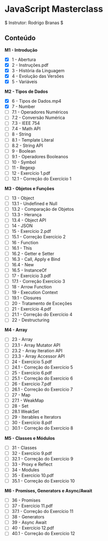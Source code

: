 # JavaScript Masterclass

$ Instrutor: Rodrigo Branas $

## Conteúdo 

**M1 - Introdução**
- [x] 1 - Abertura
- [x] 2 - Instruções.pdf
- [x] 3 - História da Linguagem
- [x] 4 - Evolução das Versões
- [x] 5 - Variáveis

**M2 - Tipos de Dados**
- [x] 6 - Tipos de Dados.mp4
- [x] 7 - Number
- [ ] 7.1 - Operadores Numéricos
- [ ] 7.2 - Conversão Numérica
- [ ] 7.3 - IEEE 754
- [ ] 7.4 - Math API
- [ ] 8 - String
- [ ] 8.1 - Template Literal
- [ ] 8.2 - String API
- [ ] 9 - Boolean
- [ ] 9.1 - Operadores Booleanos
- [ ] 10 - Symbol
- [ ] 11 - Regexp
- [ ] 12 - Exercício 1.pdf
- [ ] 12.1 - Correção do Exercício 1

**M3 - Objetos e Funções**
- [ ] 13 - Object
- [ ] 13.1 - Undefined e Null
- [ ] 13.2 - Comparação de Objetos
- [ ] 13.3 - Herança
- [ ] 13.4 - Object API
- [ ] 14 - JSON
- [ ] 15 - Exercício 2.pdf
- [ ] 15.1 - Correção Exercício 2
- [ ] 16 - Function
- [ ] 16.1 - This
- [ ] 16.2 - Getter e Setter
- [ ] 16.3 - Call, Apply e Bind
- [ ] 16.4 - New
- [ ] 16.5 - InstanceOf
- [ ] 17 - Exercício 3.pdf
- [ ] 17.1 - Correção Exercício 3
- [ ] 18 - Arrow Function
- [ ] 19 - Execution Context
- [ ] 19.1 - Closures
- [ ] 20 - Tratamento de Exceções
- [ ] 21 - Exercício 4.pdf
- [ ] 21.1 - Correção do Exercício 4
- [ ] 22 - Destructuring

**M4 - Array**
- [ ] 23 - Array
- [ ] 23.1 - Array Mutator API
- [ ] 23.2 - Array Iteration API
- [ ] 23.3 - Array Accessor API
- [ ] 24 - Exercício 5.pdf
- [ ] 24.1 - Correção do Exercício 5
- [ ] 25 - Exercício 6.pdf
- [ ] 25.1 - Correção do Exercício 6
- [ ] 26 - Exercício 7.pdf
- [ ] 26.1 - Correção do Exercício 7
- [ ] 27 - Map
- [ ] 27.1 - WeakMap
- [ ] 28 - Set
- [ ] 28.1 WeakSet
- [ ] 29 - Iterables e Iterators
- [ ] 30 - Exercício 8.pdf
- [ ] 30.1 - Correção do Exercício 8

**M5 - Classes e Módulos**
- [ ] 31 - Classes
- [ ] 32 - Exercício 9.pdf
- [ ] 32.1 - Correção do Exercício 9
- [ ] 33 - Proxy e Reflect
- [ ] 34 - Modules
- [ ] 35 - Exercício 10.pdf
- [ ] 35.1 - Correção do Exercício 10

**M6 - Promises, Generators e Async/Await**
- [ ] 36 - Promises
- [ ] 37 - Exercício 11.pdf
- [ ] 37.1 - Correção do Exercício 11
- [ ] 38 - Generators
- [ ] 39 - Async Await
- [ ] 40 - Exercício 12.pdf
- [ ] 40.1 - Correção do Exercício 12
